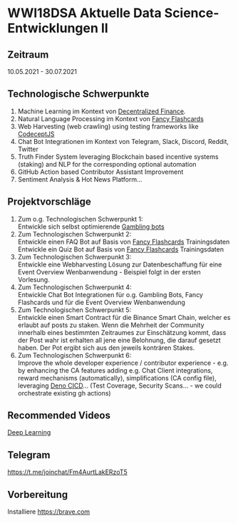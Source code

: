 # WWI18DSA Aktuelle Data Science-Entwicklungen II

## Zeitraum
10.05.2021 - 30.07.2021

## Technologische Schwerpunkte
1. Machine Learning im Kontext von [Decentralized Finance](https://www.npmjs.com/package/decentralized-finance-defi). 
2. Natural Language Processing im Kontext von [Fancy Flashcards](https://github.com/fancy-flashcard/ffc/blob/master/README.md)
3. Web Harvesting (web crawling) using testing frameworks like [CodeceptJS](https://codecept.io/)
4. Chat Bot Integrationen im Kontext von Telegram, Slack, Discord, Reddit, Twitter  
5. Truth Finder System leveraging Blockchain based incentive systems (staking) and NLP for the corresponding optional automation
6. GitHub Action based Contributor Assistant Improvement
7. Sentiment Analysis & Hot News Platform... 

## Projektvorschläge
1. Zum o.g. Technologischen Schwerpunkt 1:  
Entwickle sich selbst optimierende [Gambling bots](https://github.com/michael-spengler/decentralized-finance#binance-based-leverage-investment)  
2. Zum Technologischen Schwerpunkt 2:  
Entwickle einen FAQ Bot auf Basis von [Fancy Flashcards](https://github.com/fancy-flashcard/ffc/blob/master/README.md) Trainingsdaten  
Entwickle ein Quiz Bot auf Basis von [Fancy Flashcards](https://github.com/fancy-flashcard/ffc/blob/master/README.md) Trainingsdaten  
3. Zum Technologischen Schwerpunkt 3:  
Entwickle eine Webharvesting Lösung zur Datenbeschaffung für eine Event Overview Wenbanwendung - Beispiel folgt in der ersten Vorlesung.  
4. Zum Technologischen Schwerpunkt 4:   
Entwickle Chat Bot Integrationen für o.g. Gambling Bots, Fancy Flashcards und für die Event Overview Wenbanwendung   
5. Zum Technologischen Schwerpunkt 5:  
Entwickle einen Smart Contract für die Binance Smart Chain, welcher es erlaubt auf posts zu staken. Wenn die Mehrheit der Community innerhalb eines bestimmten Zeitraumes zur Einschätzung kommt, dass der Post wahr ist erhalten all jene eine Belohnung, die darauf gesetzt haben. Der Pot ergibt sich aus den jeweils konträren Stakes.  
6. Zum Technologischen Schwerpunkt 6:  
Improve the whole developer experience / contributor experience - e.g. by enhancing the CA features adding e.g. Chat Client integrations, reward mechanisms (automatically), simplifications (CA config file), leveraging [Deno CICD](https://deno.land/x/cicd@v0.8.4/.github/workflows)... (Test Coverage, Security Scans... - we could orchestrate existing gh actions)

## Recommended Videos
[Deep Learning](https://www.youtube.com/watch?v=5tvmMX8r_OM&list=PLtBw6njQRU-rwp5__7C0oIVt26ZgjG9NI)


## Telegram
https://t.me/joinchat/Fm4AurtLakERzoT5


## Vorbereitung
Installiere https://brave.com


